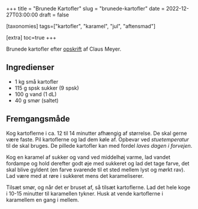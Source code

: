 +++
title = "Brunede Kartofler"
slug  = "brunede-kartofler"
date  = 2022-12-27T03:00:00
draft = false

[taxonomies]
tags=["kartofler", "karamel", "jul", "aftensmad"]

[extra]
toc=true
+++

Brunede kartofler efter
[opskrift](https://meyers.dk/opskrifter/brunede-kartofler-af-vand-sukker-og-smor/p/79346/)
af Claus Meyer.

## Ingredienser

- 1 kg små kartofler
- 115 g spsk sukker (9 spsk)
- 100 g vand (1 dL)
- 40 g smør (saltet)

## Fremgangsmåde

Kog kartoflerne i ca. 12 til 14 minutter afhængig af størrelse. De skal gerne
være faste. Pil kartoflerne og lad dem køle af. Opbevar ved *stuetemperatur* til
de skal bruges. De pillede kartofler kan med fordel *laves dagen i forvejen*.

Kog en karamel af sukker og vand ved middelhøj varme, lad vandet fordampe og
hold derefter godt øje med sukkeret og lad det tage farve, det skal blive
gyldent (en farve svarende til et sted mellem lyst og mørkt rav). Lad være med
at røre i sukkeret mens det karameliserer.

Tilsæt smør, og når det er bruset af, så tilsæt kartoflerne. Lad det hele koge i
10-15 minutter til karamellen tykner. Husk at vende kartoflerne i karamellem en
gang i mellem.
